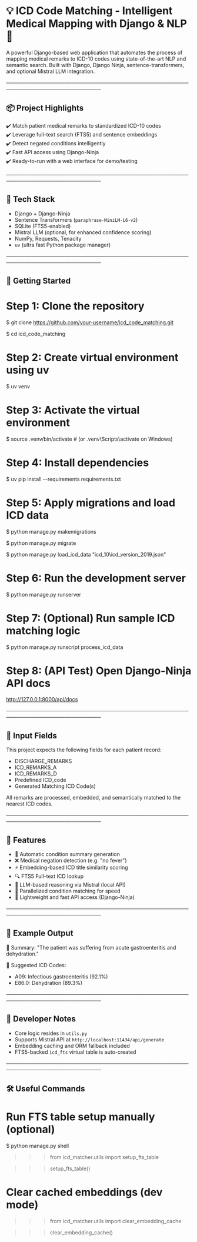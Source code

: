 # 💡 ICD Code Matching - Intelligent Medical Mapping with Django & NLP 🧠

A powerful Django-based web application that automates the process of mapping medical remarks to ICD-10 codes using state-of-the-art NLP and semantic search. Built with Django, Django Ninja, sentence-transformers, and optional Mistral LLM integration.

────────────────────────────────────────────────────────────────────────────

## 📦 Project Highlights

✔️ Match patient medical remarks to standardized ICD-10 codes  
✔️ Leverage full-text search (FTS5) and sentence embeddings  
✔️ Detect negated conditions intelligently  
✔️ Fast API access using Django-Ninja  
✔️ Ready-to-run with a web interface for demo/testing  

────────────────────────────────────────────────────────────────────────────

## 🧱 Tech Stack

- Django + Django-Ninja
- Sentence Transformers (`paraphrase-MiniLM-L6-v2`)
- SQLite (FTS5-enabled)
- Mistral LLM (optional, for enhanced confidence scoring)
- NumPy, Requests, Tenacity
- `uv` (ultra fast Python package manager)

────────────────────────────────────────────────────────────────────────────

## 🚀 Getting Started

# Step 1: Clone the repository
$ git clone https://github.com/your-username/icd_code_matching.git

$ cd icd_code_matching

# Step 2: Create virtual environment using uv
$ uv venv

# Step 3: Activate the virtual environment
$ source .venv/bin/activate   # (or .venv\Scripts\activate on Windows)

# Step 4: Install dependencies
$ uv pip install --requirements requirements.txt

# Step 5: Apply migrations and load ICD data
$ python manage.py makemigrations

$ python manage.py migrate

$ python manage.py load_icd_data "icd_10\icd_version_2019.json"

# Step 6: Run the development server
$ python manage.py runserver

# Step 7: (Optional) Run sample ICD matching logic
$ python manage.py runscript process_icd_data 

# Step 8: (API Test) Open Django-Ninja API docs
http://127.0.0.1:8000/api/docs

────────────────────────────────────────────────────────────────────────────

## 📂 Input Fields

This project expects the following fields for each patient record:

- DISCHARGE_REMARKS
- ICD_REMARKS_A
- ICD_REMARKS_D
- Predefined ICD_code
- Generated Matching ICD Code(s)

All remarks are processed, embedded, and semantically matched to the nearest ICD codes.

────────────────────────────────────────────────────────────────────────────

## 🧠 Features

- 📝 Automatic condition summary generation
- ❌ Medical negation detection (e.g. "no fever")
- ⚡ Embedding-based ICD title similarity scoring
- 🔍 FTS5 Full-text ICD lookup
- 🧪 LLM-based reasoning via Mistral (local API)
- 🧬 Parallelized condition matching for speed
- 📡 Lightweight and fast API access (Django-Ninja)

────────────────────────────────────────────────────────────────────────────

## 🧪 Example Output

🔸 Summary:
"The patient was suffering from acute gastroenteritis and dehydration."

🔸 Suggested ICD Codes:
- A09: Infectious gastroenteritis (92.1%)
- E86.0: Dehydration (89.3%)

────────────────────────────────────────────────────────────────────────────

## 🔧 Developer Notes

- Core logic resides in `utils.py`
- Supports Mistral API at `http://localhost:11434/api/generate`
- Embedding caching and ORM fallback included
- FTS5-backed `icd_fts` virtual table is auto-created

────────────────────────────────────────────────────────────────────────────

## 🛠️ Useful Commands

# Run FTS table setup manually (optional)
$ python manage.py shell
>>> from icd_matcher.utils import setup_fts_table

>>> setup_fts_table()

# Clear cached embeddings (dev mode)
>>> from icd_matcher.utils import clear_embedding_cache

>>> clear_embedding_cache()
